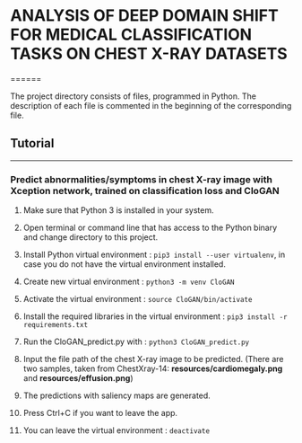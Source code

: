 # ANALYSIS OF DEEP DOMAIN SHIFT FOR MEDICAL CLASSIFICATION TASKS ON CHEST X-RAY DATASETS
======

The project directory consists of files, programmed in Python. The description of each file is commented in the beginning of the corresponding file.

## Tutorial
-----
### Predict abnormalities/symptoms in chest X-ray image with Xception network, trained on classification loss and CloGAN

1. Make sure that Python 3 is installed in your system.
2. Open terminal or command line that has access to the Python binary and change directory to this project.
3. Install Python virtual environment : `pip3 install --user virtualenv`, in case you do not have the virtual environment installed.
4. Create new virtual environment : `python3 -m venv CloGAN`
5. Activate the virtual environment : `source CloGAN/bin/activate`
6. Install the required libraries in the virtual environment : `pip3 install -r requirements.txt`
7. Run the CloGAN_predict.py with : `python3 CloGAN_predict.py`

8. Input the file path of the chest X-ray image to be predicted. (There are two samples, taken from ChestXray-14: **resources/cardiomegaly.png** and **resources/effusion.png**)
9. The predictions with saliency maps are generated.
10. Press Ctrl+C if you want to leave the app.

11. You can leave the virtual environment : `deactivate`
